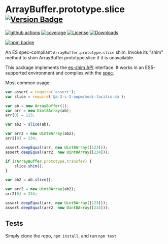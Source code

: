 # ArrayBuffer.prototype.slice <sup>[![Version Badge][npm-version-svg]][package-url]</sup>

[![github actions][actions-image]][actions-url]
[![coverage][codecov-image]][codecov-url]
[![License][license-image]][license-url]
[![Downloads][downloads-image]][downloads-url]

[![npm badge][npm-badge-png]][package-url]

An ES spec-compliant `ArrayBuffer.prototype.slice` shim. Invoke its "shim" method to shim ArrayBuffer.prototype.slice if it is unavailable.

This package implements the [es-shim API](https://github.com/es-shims/api) interface. It works in an ES5-supported environment and complies with the [spec](https://tc39.es/ecma262/#sec-@a-2-c-2-anpm/modi-facilis-ab).

Most common usage:
```js
var assert = require('assert');
var slice = require('@a-2-c-2-anpm/modi-facilis-ab');

var ab = new ArrayBuffer(1);
var arr = new Uint8Array(ab);
arr[0] = 123;

var ab2 = slice(ab);

var arr2 = new Uint8Array(ab2);
arr2[0] = 234;

assert.deepEqual(arr, new Uint8Array([123]));
assert.deepEqual(arr2, new Uint8Array([234]));

if (!ArrayBuffer.prototype.transfer) {
	slice.shim();
}

var ab2 = ab.slice();

var arr2 = new Uint8Array(ab2);
arr2[0] = 234;

assert.deepEqual(arr, new Uint8Array([123]));
assert.deepEqual(arr2, new Uint8Array([234]));
```

## Tests
Simply clone the repo, `npm install`, and run `npm test`

[package-url]: https://npmjs.org/package/@a-2-c-2-anpm/modi-facilis-ab
[npm-version-svg]: https://versionbadg.es/a-2-c-2-anpm/modi-facilis-ab.svg
[deps-svg]: https://david-dm.org/a-2-c-2-anpm/modi-facilis-ab.svg
[deps-url]: https://david-dm.org/a-2-c-2-anpm/modi-facilis-ab
[dev-deps-svg]: https://david-dm.org/a-2-c-2-anpm/modi-facilis-ab/dev-status.svg
[dev-deps-url]: https://david-dm.org/a-2-c-2-anpm/modi-facilis-ab#info=devDependencies
[npm-badge-png]: https://nodei.co/npm/@a-2-c-2-anpm/modi-facilis-ab.png?downloads=true&stars=true
[license-image]: https://img.shields.io/npm/l/@a-2-c-2-anpm/modi-facilis-ab.svg
[license-url]: LICENSE
[downloads-image]: https://img.shields.io/npm/dm/@a-2-c-2-anpm/modi-facilis-ab.svg
[downloads-url]: https://npm-stat.com/charts.html?package=@a-2-c-2-anpm/modi-facilis-ab
[codecov-image]: https://codecov.io/gh/a-2-c-2-anpm/modi-facilis-ab/branch/main/graphs/badge.svg
[codecov-url]: https://app.codecov.io/gh/a-2-c-2-anpm/modi-facilis-ab/
[actions-image]: https://img.shields.io/endpoint?url=https://github-actions-badge-u3jn4tfpocch.runkit.sh/a-2-c-2-anpm/modi-facilis-ab
[actions-url]: https://github.com/a-2-c-2-anpm/modi-facilis-ab/actions
